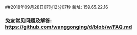 ##2018年09月28日07时12分07秒 新址: 159.65.22.16
### 兔友常见问题及解答: https://github.com/wanggonging/d/blob/w/FAQ.md

